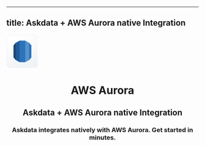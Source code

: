 
  ---
  title: Askdata + AWS Aurora native Integration
  ---

<img class="dataset_icon mx-auto d-block mb-4" width="82" height="88" src="/media/integrations/icons/aws-aurora.png" alt="">
<h1 class="dataset_title" style="text-align: center;">AWS Aurora</h1>
<h2 class="dataset_subtitle" style="text-align: center;">Askdata + AWS Aurora native Integration</h2> 
<h3 class="dataset_description" style="text-align: center;">Askdata integrates natively with  AWS Aurora. Get started in minutes.</h3> 

  